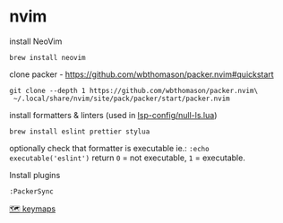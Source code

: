# nvim

install NeoVim

    brew install neovim

clone packer - https://github.com/wbthomason/packer.nvim#quickstart

    git clone --depth 1 https://github.com/wbthomason/packer.nvim\
     ~/.local/share/nvim/site/pack/packer/start/packer.nvim

install formatters & linters (used in [lsp-config/null-ls.lua](https://github.com/saneDG/nvim/blob/main/lua/lsp-config/null-ls.lua))

    brew install eslint prettier stylua

optionally check that formatter is executable ie.: `:echo executable('eslint')` return `0` = not executable, `1` = executable.


Install plugins

    :PackerSync
    
    
[🗺 keymaps](https://github.com/saneDG/nvim/blob/main/lua/keymaps/init.lua)

